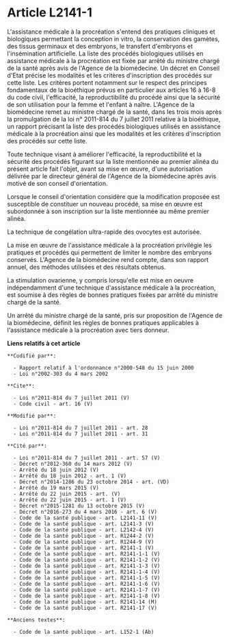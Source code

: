 # Article L2141-1

L'assistance médicale à la procréation s'entend des pratiques cliniques et biologiques permettant la conception in vitro, la
conservation des gamètes, des tissus germinaux et des embryons, le transfert d'embryons et l'insémination artificielle. La
liste des procédés biologiques utilisés en assistance médicale à la procréation est fixée par arrêté du ministre chargé de la
santé après avis de l'Agence de la biomédecine. Un décret en Conseil d'Etat précise les modalités et les critères
d'inscription des procédés sur cette liste. Les critères portent notamment sur le respect des principes fondamentaux de la
bioéthique prévus en particulier aux articles 16 à 16-8 du code civil, l'efficacité, la reproductibilité du procédé ainsi que
la sécurité de son utilisation pour la femme et l'enfant à naître. L'Agence de la biomédecine remet au ministre chargé de la
santé, dans les trois mois après la promulgation de la loi n° 2011-814 du 7 juillet 2011 relative à la bioéthique, un rapport
précisant la liste des procédés biologiques utilisés en assistance médicale à la procréation ainsi que les modalités et les
critères d'inscription des procédés sur cette liste. 

Toute technique visant à améliorer l'efficacité, la reproductibilité et la sécurité des procédés figurant sur la liste
mentionnée au premier alinéa du présent article fait l'objet, avant sa mise en œuvre, d'une autorisation délivrée par le
directeur général de l'Agence de la biomédecine après avis motivé de son conseil d'orientation. 

Lorsque le conseil d'orientation considère que la modification proposée est susceptible de constituer un nouveau procédé, sa
mise en œuvre est subordonnée à son inscription sur la liste mentionnée au même premier alinéa. 

La technique de congélation ultra-rapide des ovocytes est autorisée. 

La mise en œuvre de l'assistance médicale à la procréation privilégie les pratiques et procédés qui permettent de limiter le
nombre des embryons conservés. L'Agence de la biomédecine rend compte, dans son rapport annuel, des méthodes utilisées et des
résultats obtenus. 

La stimulation ovarienne, y compris lorsqu'elle est mise en oeuvre indépendamment d'une technique d'assistance médicale à la
procréation, est soumise à des règles de bonnes pratiques fixées par arrêté du ministre chargé de la santé. 

Un arrêté du ministre chargé de la santé, pris sur proposition de l'Agence de la biomédecine, définit les règles de bonnes
pratiques applicables à l'assistance médicale à la procréation avec tiers donneur.

**Liens relatifs à cet article**

	**Codifié par**:

	  - Rapport relatif à l'ordonnance n°2000-548 du 15 juin 2000
	  - Loi n°2002-303 du 4 mars 2002

	**Cite**:

	  - Loi n°2011-814 du 7 juillet 2011 (V)
	  - Code civil - art. 16 (V)

	**Modifié par**:

	  - Loi n°2011-814 du 7 juillet 2011 - art. 28
	  - Loi n°2011-814 du 7 juillet 2011 - art. 31

	**Cité par**:

	  - Loi n°2011-814 du 7 juillet 2011 - art. 57 (V)
	  - Décret n°2012-360 du 14 mars 2012 (V)
	  - Arrêté du 18 juin 2012 (V)
	  - Arrêté du 18 juin 2012 - art. 1 (V)
	  - Décret n°2014-1286 du 23 octobre 2014 - art. (VD)
	  - Arrêté du 19 mars 2015 (V)
	  - Arrêté du 22 juin 2015 - art. (V)
	  - Arrêté du 22 juin 2015 - art. 1 (V)
	  - Décret n°2015-1281 du 13 octobre 2015 (V)
	  - Décret n°2016-273 du 4 mars 2016 - art. 6 (V)
	  - Code de la santé publique - art. L2141-11 (V)
	  - Code de la santé publique - art. L2141-3 (V)
	  - Code de la santé publique - art. L2142-4 (V)
	  - Code de la santé publique - art. R1244-2 (V)
	  - Code de la santé publique - art. R1244-9 (V)
	  - Code de la santé publique - art. R2141-1 (V)
	  - Code de la santé publique - art. R2141-1-1 (V)
	  - Code de la santé publique - art. R2141-1-2 (V)
	  - Code de la santé publique - art. R2141-1-3 (V)
	  - Code de la santé publique - art. R2141-1-4 (V)
	  - Code de la santé publique - art. R2141-1-5 (V)
	  - Code de la santé publique - art. R2141-1-6 (V)
	  - Code de la santé publique - art. R2141-1-7 (V)
	  - Code de la santé publique - art. R2141-1-8 (V)
	  - Code de la santé publique - art. R2141-14 (M)
	  - Code de la santé publique - art. R2141-17 (V)

	**Anciens textes**:

	  - Code de la santé publique - art. L152-1 (Ab)

